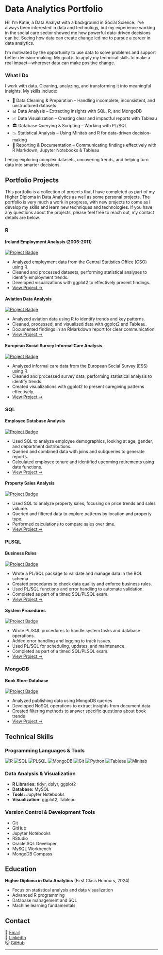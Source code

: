 # Data Analytics Portfolio


Hi! I'm Katie, a Data Analyst with a background in Social Science. I've always been interested in data and technology, but my experience working in the social care sector showed me how powerful data-driven decisions can be. Seeing how data can create change led me to pursue a career in data analytics.

I’m motivated by the opportunity to use data to solve problems and support better decision-making. My goal is to apply my technical skills to make a real impact—wherever data can make positive change.


### What I Do
I work with data. Cleaning, analyzing, and transforming it into meaningful insights. My skills include:

- 🧹 Data Cleaning & Preparation – Handling incomplete, inconsistent, and unstructured datasets
- 📊 Data Analysis – Extracting insights with SQL, R, and MongoDB
- 📈 Data Visualization – Creating clear and impactful reports with Tableau
- 🏛 Database Querying & Scripting – Working with PL/SQL
- 📉 Statistical Analysis – Using Minitab and R for data-driven decision-making
- 📄 Reporting & Documentation – Communicating findings effectively with R Markdown, Jupyter Notebooks & Tableau

I enjoy exploring complex datasets, uncovering trends, and helping turn data into smarter decisions.

## Portfolio Projects
This portfolio is a collection of projects that I have completed as part of my Higher Diploma in Data Analytics as well as some personal projects. The portfolio is very much a work in progress, with new projects to come as I develop my skills and learn new techniques and technologies. If you have any questions about the projects, please feel free to reach out, my contact details are below.

### R 
#### Ireland Employment Analysis (2006-2011)
[![Project Badge](https://img.shields.io/badge/R-Employment_Analysis-blue)](https://github.com/katiethunder/DataAnalyticsProjects/blob/main/R/cso_employment_analysis.ipynb)
- Analyzed employment data from the Central Statistics Office (CSO) using R.
- Cleaned and processed datasets, performing statistical analyses to identify employment trends.
- Developed visualizations with ggplot2 to effectively present findings.
- [View Project →](https://github.com/katiethunder/DataAnalyticsProjects/blob/main/R/cso_employment_analysis.ipynb)
#### Aviation Data Analysis
[![Project Badge](https://img.shields.io/badge/R-Aviation_Data_Analysis-blue)](https://htmlpreview.github.io/?https://github.com/katiethunder/DataAnalyticsProjects/blob/main/R/Report.html)
- Analyzed aviation data using R to identify trends and key patterns.
- Cleaned, processed, and visualized data with ggplot2 and Tableau.
- Documented findings in an RMarkdown report for clear communication.
- [View Project →](https://htmlpreview.github.io/?https://github.com/katiethunder/DataAnalyticsProjects/blob/main/R/Report.html)
#### European Social Survey Informal Care Analysis 
[![Project Badge](https://img.shields.io/badge/R-ESIS_Informal_Care_Analysis-blue)](link-to-repo)
- Analyzed informal care data from the European Social Survey (ESS) using R.
- Cleaned and processed survey data, performing statistical analysis to identify trends.
- Created visualizations with ggplot2 to present caregiving patterns effectively.
- [View Project →](link-to-repo)

### SQL
#### Employee Database Analysis
[![Project Badge](https://img.shields.io/badge/SQL-Employee_Database_Analysis-blue)](link-to-repo)
- Used SQL to analyze employee demographics, looking at age, gender, and department distributions.
- Queried and combined data with joins and subqueries to generate reports.
- Calculated employee tenure and identified upcoming retirements using date functions.
- [View Project →](link-to-repo)
#### Property Sales Analysis
[![Project Badge](https://img.shields.io/badge/SQL-Property_Sales_Analysis-blue)](link-to-repo)
- Used SQL to analyze property sales, focusing on price trends and sales volume.
- Queried and filtered data to explore patterns by location and property type.
- Performed calculations to compare sales over time.
- [View Project →](link-to-repo)

### PLSQL
#### Business Rules
[![Project Badge](https://img.shields.io/badge/PLSQL-Business_Rules-blue)](link-to-repo)
- Wrote a PL/SQL package to validate and manage data in the BOL schema.
- Created procedures to check data quality and enforce business rules.
- Used PL/SQL functions and error handling to automate validation.
- Completed as part of a timed SQL/PLSQL exam.
- [View Project →](link-to-repo)
#### System Procedures
[![Project Badge](https://img.shields.io/badge/PLSQL-System_Procedures-blue)](link-to-repo)
- Wrote PL/SQL procedures to handle system tasks and database operations.
- Added error handling and logging to track issues.
- Used PL/SQL for scheduling, updates, and maintenance.
- Completed as part of a timed SQL/PLSQL exam.
- [View Project →](link-to-repo)

### MongoDB
#### Book Store Database
[![Project Badge](https://img.shields.io/badge/MongoDB-Book_Store_Database-blue)](link-to-repo)
- Analyzed publishing data using MongoDB queries
- Developed NoSQL operations to extract insights from document data
- Created filtering methods to answer specific questions about book trends
- [View Project →](link-to-repo)

## Technical Skills

### Programming Languages & Tools
![R](https://img.shields.io/badge/R-276DC3?style=for-the-badge&logo=r&logoColor=white)
![SQL](https://img.shields.io/badge/SQL-4479A1?style=for-the-badge&logo=mysql&logoColor=white)
![PLSQL](https://img.shields.io/badge/PLSQL-4479A1?style=for-the-badge&logo=mysql&logoColor=white)
![MongoDB](https://img.shields.io/badge/MongoDB-4479A1?style=for-the-badge&logo=mongodb&logoColor=white)
![Git](https://img.shields.io/badge/Git-F05032?style=for-the-badge&logo=git&logoColor=white)
![Python](https://img.shields.io/badge/Python-3776AB?style=for-the-badge&logo=python&logoColor=white)
![Tableau](https://img.shields.io/badge/Tableau-E97627?style=for-the-badge&logo=tableau&logoColor=white)
![Minitab](https://img.shields.io/badge/Minitab-000000?style=for-the-badge&logo=minitab&logoColor=white)

### Data Analysis & Visualization
- **R Libraries:** tidyr, dplyr, ggplot2
- **Database:** MySQL
- **Tools:** Jupyter Notebooks
- **Visualization:** ggplot2, Tableau

### Version Control & Development Tools
- Git
- GitHub
- Jupyter Notebooks
- RStudio
- Oracle SQL Developer
- MySQL Workbench
- MongoDB Compass

## Education

**Higher Diploma in Data Analytics** (First Class Honours, 2024)
- Focus on statistical analysis and data visualization
- Advanced R programming
- Database management and SQL
- Machine learning fundamentals

## Contact

📧 [Email](mailto:katiethunder1@gmail.com)  
💼 [LinkedIn](https://www.linkedin.com/in/katie-thunder-0862461a6/)  
🐱 [GitHub](https://github.com/katiethunder/DataAnalyticsPortfolio)

---
